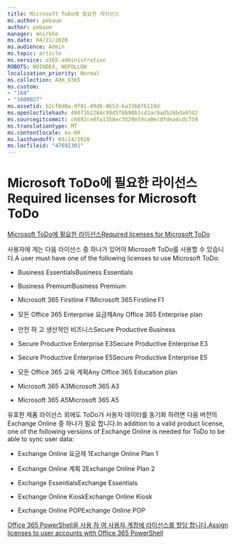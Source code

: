 ```yaml
---
title: Microsoft ToDo에 필요한 라이선스
ms.author: pebaum
author: pebaum
manager: mnirkhe
ms.date: 04/21/2020
ms.audience: Admin
ms.topic: article
ms.service: o365-administration
ROBOTS: NOINDEX, NOFOLLOW
localization_priority: Normal
ms.collection: Adm_O365
ms.custom:
- "164"
- "1600027"
ms.assetid: b2cf6d0a-9f01-49d8-8653-6a3366f6119d
ms.openlocfilehash: 490f1b2284c99d5f6b90b1cd3ac9ad526bda97d2
ms.sourcegitcommit: c6692ce0fa1358ec3529e59ca0ecdfdea4cdc759
ms.translationtype: MT
ms.contentlocale: ko-KR
ms.lasthandoff: 09/14/2020
ms.locfileid: "47692301"
---
```

# <a name="required-licenses-for-microsoft-todo"></a><span data-ttu-id="f10c9-102">Microsoft ToDo에 필요한 라이선스</span><span class="sxs-lookup"><span data-stu-id="f10c9-102">Required licenses for Microsoft ToDo</span></span>

[<span data-ttu-id="f10c9-103">Microsoft ToDo에 필요한 라이선스</span><span class="sxs-lookup"><span data-stu-id="f10c9-103">Required licenses for Microsoft ToDo</span></span>](https://support.office.com/article/381e9d1b-c500-49b5-973e-890fd86528d7.aspx)
  
<span data-ttu-id="f10c9-104">사용자에 게는 다음 라이선스 중 하나가 있어야 Microsoft ToDo를 사용할 수 있습니다.</span><span class="sxs-lookup"><span data-stu-id="f10c9-104">A user must have one of the following licenses to use Microsoft ToDo:</span></span>
  
- <span data-ttu-id="f10c9-105">Business Essentials</span><span class="sxs-lookup"><span data-stu-id="f10c9-105">Business Essentials</span></span>

- <span data-ttu-id="f10c9-106">Business Premium</span><span class="sxs-lookup"><span data-stu-id="f10c9-106">Business Premium</span></span>

- <span data-ttu-id="f10c9-107">Microsoft 365 Firstline F1</span><span class="sxs-lookup"><span data-stu-id="f10c9-107">Microsoft 365 Firstline F1</span></span>

- <span data-ttu-id="f10c9-108">모든 Office 365 Enterprise 요금제</span><span class="sxs-lookup"><span data-stu-id="f10c9-108">Any Office 365 Enterprise plan</span></span>

- <span data-ttu-id="f10c9-109">안전 하 고 생산적인 비즈니스</span><span class="sxs-lookup"><span data-stu-id="f10c9-109">Secure Productive Business</span></span>

- <span data-ttu-id="f10c9-110">Secure Productive Enterprise E3</span><span class="sxs-lookup"><span data-stu-id="f10c9-110">Secure Productive Enterprise E3</span></span>

- <span data-ttu-id="f10c9-111">Secure Productive Enterprise E5</span><span class="sxs-lookup"><span data-stu-id="f10c9-111">Secure Productive Enterprise E5</span></span>

- <span data-ttu-id="f10c9-112">모든 Office 365 교육 계획</span><span class="sxs-lookup"><span data-stu-id="f10c9-112">Any Office 365 Education plan</span></span>

- <span data-ttu-id="f10c9-113">Microsoft 365 A3</span><span class="sxs-lookup"><span data-stu-id="f10c9-113">Microsoft 365 A3</span></span>

- <span data-ttu-id="f10c9-114">Microsoft 365 A5</span><span class="sxs-lookup"><span data-stu-id="f10c9-114">Microsoft 365 A5</span></span>

<span data-ttu-id="f10c9-115">유효한 제품 라이선스 외에도 ToDo가 사용자 데이터를 동기화 하려면 다음 버전의 Exchange Online 중 하나가 필요 합니다.</span><span class="sxs-lookup"><span data-stu-id="f10c9-115">In addition to a valid product license, one of the following versions of Exchange Online is needed for ToDo to be able to sync user data:</span></span>
  
- <span data-ttu-id="f10c9-116">Exchange Online 요금제 1</span><span class="sxs-lookup"><span data-stu-id="f10c9-116">Exchange Online Plan 1</span></span>

- <span data-ttu-id="f10c9-117">Exchange Online 계획 2</span><span class="sxs-lookup"><span data-stu-id="f10c9-117">Exchange Online Plan 2</span></span>

- <span data-ttu-id="f10c9-118">Exchange Essentials</span><span class="sxs-lookup"><span data-stu-id="f10c9-118">Exchange Essentials</span></span>

- <span data-ttu-id="f10c9-119">Exchange Online Kiosk</span><span class="sxs-lookup"><span data-stu-id="f10c9-119">Exchange Online Kiosk</span></span>

- <span data-ttu-id="f10c9-120">Exchange Online POP</span><span class="sxs-lookup"><span data-stu-id="f10c9-120">Exchange Online POP</span></span>

[<span data-ttu-id="f10c9-121">Office 365 PowerShell을 사용 하 여 사용자 계정에 라이선스를 할당 합니다.</span><span class="sxs-lookup"><span data-stu-id="f10c9-121">Assign licenses to user accounts with Office 365 PowerShell</span></span>](https://docs.microsoft.com/office365/enterprise/powershell/assign-licenses-to-user-accounts-with-office-365-powershell )
  